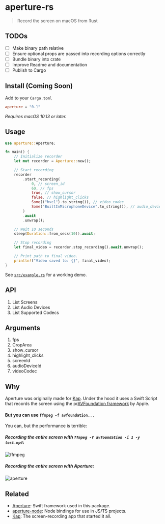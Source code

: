 # aperture-rs

> Record the screen on macOS from Rust

## TODOs

-   [ ] Make binary path relative
-   [ ] Ensure optional props are passed into recording options correctly
-   [ ] Bundle binary into crate
-   [ ] Improve Readme and documentation
-   [ ] Publish to Cargo

## Install (Coming Soon)

Add to your `Cargo.toml`

```toml
aperture = "0.1"
```

_Requires macOS 10.13 or later._

## Usage

```rust
use aperture::Aperture;

fn main() {
	// Initialize recorder
	let mut recorder = Aperture::new();

	// Start recording
	recorder
		.start_recording(
			0, // screen_id
			60, // fps
			true, // show_cursor
			false, // highlight_clicks
			Some(("hvc1").to_string()), // video_codec
			Some("BuiltInMicrophoneDevice".to_string()), // audio_device_id
		)
		.await
		.unwrap();

	// Wait 10 seconds
	sleep(Duration::from_secs(10)).await;

	// Stop recording
	let final_video = recorder.stop_recording().await.unwrap();

	// Print path to final video.
	println!("Video saved to: {}", final_video);
}
```

See [`src/example.rs`](src/example.rs) for a working demo.

## API

1. List Screens
2. List Audio Devices
3. List Supported Codecs

## Arguments

1. fps
2. CropArea
3. show_cursor
4. highlight_clicks
5. screenId
6. audioDeviceId
7. videoCodec

## Why

Aperture was originally made for [Kap](https://github.com/wulkano/kap). Under the hood it uses a Swift Script that records the screen using the pr[AVFoundation framework](https://developer.apple.com/av-foundation/) by Apple.

#### But you can use `ffmpeg -f avfoundation...`

You can, but the performance is terrible:

##### Recording the entire screen with `ffmpeg -f avfoundation -i 1 -y test.mp4`:

![ffmpeg](https://cloud.githubusercontent.com/assets/4721750/19214740/f823d4b6-8d60-11e6-8af3-4726146ef29a.jpg)

##### Recording the entire screen with Aperture:

![aperture](https://cloud.githubusercontent.com/assets/4721750/19214743/11f4aaaa-8d61-11e6-9822-4e83bcdfab24.jpg)

## Related

-   [Aperture](https://github.com/wulkano/Aperture): Swift framework used in this package.
-   [aperture-node](https://github.com/wulkano/aperture-node/tree/main): Node bindings for use in JS/TS projects.
-   [Kap](https://github.com/wulkano/Kap): The screen-recording app that started it all.
